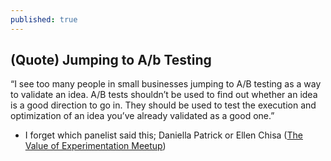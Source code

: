 ```yaml
---
published: true
---
```

## (Quote) Jumping to A/b Testing

“I see too many people in small businesses jumping to A/B testing as a way to validate an idea. A/B tests shouldn’t be used to find out whether an idea is a good direction to go in. They should be used to test the execution and optimization of an idea you’ve already validated as a good one.” 

- I forget which panelist said this; Daniella Patrick or Ellen Chisa ([The Value of Experimentation Meetup](https://www.meetup.com/preview/productthinking/events/236995537))
